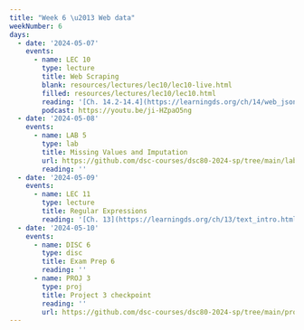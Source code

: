 ```yaml
---
title: "Week 6 \u2013 Web data"
weekNumber: 6
days:
  - date: '2024-05-07'
    events:
      - name: LEC 10
        type: lecture
        title: Web Scraping
        blank: resources/lectures/lec10/lec10-live.html
        filled: resources/lectures/lec10/lec10.html
        reading: '[Ch. 14.2-14.4](https://learningds.org/ch/14/web_json.html)'
        podcast: https://youtu.be/ji-HZpaO5ng
  - date: '2024-05-08'
    events:
      - name: LAB 5
        type: lab
        title: Missing Values and Imputation
        url: https://github.com/dsc-courses/dsc80-2024-sp/tree/main/labs/lab05
        reading: ''
  - date: '2024-05-09'
    events:
      - name: LEC 11
        type: lecture
        title: Regular Expressions
        reading: '[Ch. 13](https://learningds.org/ch/13/text_intro.html)'
  - date: '2024-05-10'
    events:
      - name: DISC 6
        type: disc
        title: Exam Prep 6
        reading: ''
      - name: PROJ 3
        type: proj
        title: Project 3 checkpoint
        reading: ''
        url: https://github.com/dsc-courses/dsc80-2024-sp/tree/main/projects/03-language_models
---
```

